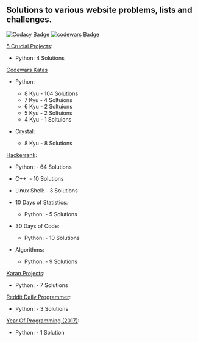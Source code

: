 ## Solutions to various website problems, lists and challenges.

[![Codacy Badge](https://api.codacy.com/project/badge/Grade/126254b207de49d3afacc74de9b08a1a)](https://www.codacy.com/app/BryceFury/WebsiteSolutions?utm_source=github.com&utm_medium=referral&utm_content=BryceFury/WebsiteSolutions&utm_campaign=badger)
[![codewars Badge](https://www.codewars.com/users/BryceFury/badges/micro)](https://www.codewars.com/users/BryceFury/)

[5 Crucial Projects]( https://www.daniweb.com/programming/software-development/threads/131973/5-crucial-projects-for-beginners):
* Python: 4 Solutions

[Codewars Katas](https://www.codewars.com/)
* Python:
  * 8 Kyu - 104 Solutions
  * 7 Kyu -   4 Soltuions
  * 6 Kyu -   2 Soltuions
  * 5 Kyu -   2 Soltuions
  * 4 Kyu -   1 Soltuions

* Crystal:
  * 8 Kyu -  8 Solutions

[Hackerrank](https://www.hackerrank.com):
* Python:      - 64 Solutions
* C++:         -  10 Solutions
* Linux Shell: -  3 Solutions

* 10 Days of Statistics:
  * Python:    -  5 Solutions

* 30 Days of Code:
  * Python:    - 10 Solutions

* Algorithms:
  * Python:    -  9 Solutions

[Karan Projects](https://github.com/karan/Projects):
* Python:      -  7 Solutions

[Reddit Daily Programmer](https://www.reddit.com/r/dailyprogrammer/):
* Python:      -  3 Solutions

[Year Of Programming (2017)](https://github.com/YearOfProgramming/2017Challenges):
* Python:      -  1 Solution
